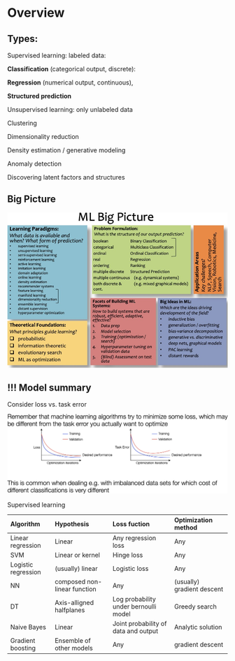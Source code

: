 # Overview

## Types:

Supervised learning: labeled data:

**Classification** \(categorical output, discrete\):

**Regression** \(numerical output, continuous\),

**Structured prediction**

Unsupervised learning: only unlabeled data

Clustering

Dimensionality reduction

Density estimation / generative modeling

Anomaly detection

Discovering latent factors and structures

## Big Picture

![](.gitbook/assets/0.jpeg)

## !!! Model summary

Consider loss vs. task error

![](.gitbook/assets/53.jpeg)

Supervised learning

| Algorithm | Hypothesis | Loss fuction | Optimization method |
| :--- | :--- | :--- | :--- |
| Linear regression | Linear | Any regression loss | Any |
| SVM | Linear or kernel | Hinge loss | Any |
| Logistic regression | \(usually\) linear | Logistic loss | Any |
| NN | composed non-linear function | Any | \(usually\) gradient descent |
| DT | Axis-alligned halfplanes | Log probability under bernoulli model | Greedy search |
| Naive Bayes | Linear | Joint probability of data and output | Analytic solution |
| Gradient boosting | Ensemble of other models | Any | gradient descent |

